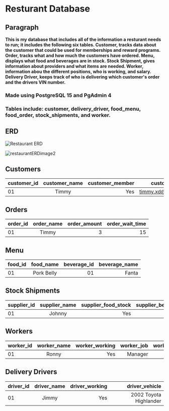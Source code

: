 # Resturant Database
## Paragraph
**This is my database that includes all of the information a resturant needs to run; it includes the following six tables. Customer, tracks data about the customer that could be used for memberships and reward programs. Order, tracks what and how much the customers have ordered. Menu, displays what food and beverages are in stock. Stock Shipment, gives information about providers and what items are needed. Worker, information abou the different positions, who is working, and salary.
Delivery Driver, keeps track of who is delivering which customer's order and the drivers VIN number.**
### Made using PostgreSQL 15 and PgAdmin 4

### Tables include: customer, delivery_driver, food_menu, food_order, stock_shipments, and worker.

## ERD

![Restaurant ERD](https://user-images.githubusercontent.com/65173830/219959087-c192e341-f9e3-4fb7-b078-982794cdf9ca.jpeg)

![restaurantERDimage2](https://user-images.githubusercontent.com/65173830/216831060-9c2acaae-3be7-482e-a61d-8cad3a59a09e.png)

## Customers

| customer_id | customer_name | customer_member | customer_email |
|-|:-:|-:|-:|
| 01 | Timmy | Yes | timmy.xd@gmail.com |

## Orders

| order_id | order_name | order_amount | order_wait_time |
|-|:-:|-:|-:|
| 01 | Timmy | 3 | 15 |

## Menu

| food_id | food_name | beverage_id | beverage_name |
|-|:-:|-:|-:|
| 01 | Pork Belly | 01 | Fanta |

## Stock Shipments

| supplier_id | supplier_name | supplier_food_stock | supplier_beverage_stock |
|-|:-:|-:|-:|
| 01 | Johnny | Yes | No |

## Workers

| worker_id | worker_name | worker_working | worker_job | worker_salary |
|-|:-:|-:|-:|-:|
| 01 | Ronny | Yes | Manager | 45,000 |

## Delivery Drivers

| driver_id | driver_name | driver_working | driver_vehicle |
|-|:-:|-:|-:|
| 01 | Jimmy | Yes | 2002 Toyota Highlander |
